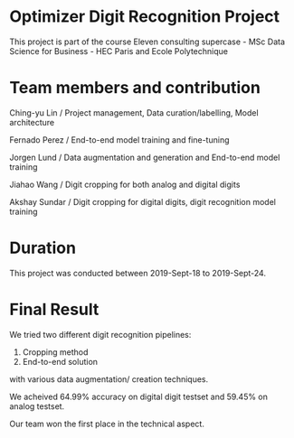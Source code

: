 # Optimizer Digit Recognition Project

This project is part of the course Eleven consulting supercase - MSc Data Science for Business - HEC Paris and Ecole Polytechnique

# Team members and contribution

Ching-yu Lin / Project management, Data curation/labelling, Model architecture

Fernado Perez / End-to-end model training and fine-tuning

Jorgen Lund / Data augmentation and generation and End-to-end model training

Jiahao Wang / Digit cropping for both analog and digital digits

Akshay Sundar / Digit cropping for digital digits, digit recognition model training

# Duration

This project was conducted between 2019-Sept-18 to 2019-Sept-24.

# Final Result

We tried two different digit recognition pipelines:

1. Cropping method
2. End-to-end solution

with various data augmentation/ creation techniques.

We acheived 64.99% accuracy on digital digit testset and 59.45% on analog testset.

Our team won the first place in the technical aspect.

